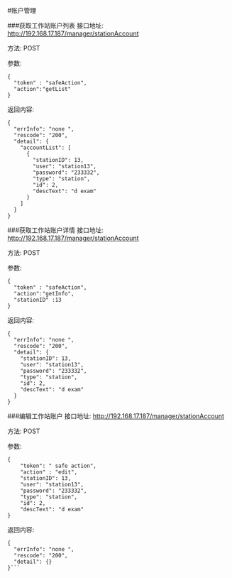 #账户管理

###获取工作站账户列表
接口地址: http://192.168.17.187/manager/stationAccount

方法: POST

参数:
```
{
  "token" : "safeAction",
  "action":"getList"
}
```
返回内容:
```
{ 
  "errInfo": "none ",
  "rescode": "200",
  "detail": {
    "accountList": [
      {
        "stationID": 13,
        "user": "station13",
        "password": "233332",
        "type": "station",
        "id": 2,
        "descText": "d exam"
      }
    ]
  }
}
```

###获取工作站账户详情
接口地址: http://192.168.17.187/manager/stationAccount

方法: POST

参数:
```
{
  "token" : "safeAction",
  "action":"getInfo",
  "stationID" :13
}
```
返回内容:
```
{ 
  "errInfo": "none ",
  "rescode": "200",
  "detail": {
    "stationID": 13,
    "user": "station13",
    "password": "233332",
    "type": "station",
    "id": 2,
    "descText": "d exam"
  }
}
```

###编辑工作站账户
接口地址: http://192.168.17.187/manager/stationAccount

方法: POST

参数:
```
{
    "token": " safe action",
    "action" : "edit",
    "stationID": 13,
    "user": "station13",
    "password": "233332",
    "type": "station",
    "id": 2,
    "descText": "d exam"
}
```
返回内容:
```
{ 
  "errInfo": "none ",
  "rescode": "200",
  "detail": {}
}```
